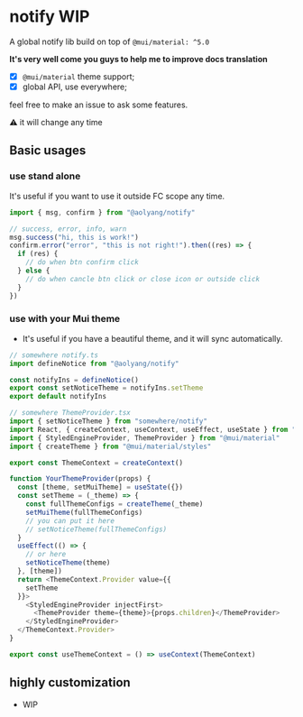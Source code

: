 # notify WIP

A global notify lib build on top of `@mui/material: ^5.0`

**It's very well come you guys to help me to improve docs translation**

- [x] `@mui/material` theme support;
- [x] global API, use everywhere; 

feel free to make an issue to ask some features.

⚠ it will change any time

## Basic usages

### use stand alone

It's useful if you want to use it outside FC scope any time.

```javascript
import { msg, confirm } from "@aolyang/notify"

// success, error, info, warn
msg.success("hi, this is work!")
confirm.error("error", "this is not right!").then((res) => {
  if (res) {
    // do when btn confirm click
  } else {
    // do when cancle btn click or close icon or outside click
  }
})

```

### use with your Mui theme

+ It's useful if you have a beautiful theme, and it will sync automatically.

```javascript
// somewhere notify.ts
import defineNotice from "@aolyang/notify"

const notifyIns = defineNotice()
export const setNoticeTheme = notifyIns.setTheme
export default notifyIns
```

```javascript
// somewhere ThemeProvider.tsx
import { setNoticeTheme } from "somewhere/notify"
import React, { createContext, useContext, useEffect, useState } from "react"
import { StyledEngineProvider, ThemeProvider } from "@mui/material"
import { createTheme } from "@mui/material/styles"

export const ThemeContext = createContext()

function YourThemeProvider(props) {
  const [theme, setMuiTheme] = useState({})
  const setTheme = (_theme) => {
    const fullThemeConfigs = createTheme(_theme)
    setMuiTheme(fullThemeConfigs)
    // you can put it here
    // setNoticeTheme(fullThemeConfigs)
  }
  useEffect(() => {
    // or here
    setNoticeTheme(theme)
  }, [theme])
  return <ThemeContext.Provider value={{
    setTheme
  }}>
    <StyledEngineProvider injectFirst>
      <ThemeProvider theme={theme}>{props.children}</ThemeProvider>
    </StyledEngineProvider>
  </ThemeContext.Provider>
}

export const useThemeContext = () => useContext(ThemeContext)
```
## highly customization

+ WIP
